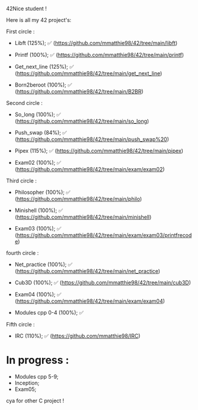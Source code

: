 42Nice student !

Here is all my 42 project's:

First circle :

- Libft (125%); ✅
(https://github.com/mmatthie98/42/tree/main/libft)

- Printf (100%); ✅
(https://github.com/mmatthie98/42/tree/main/printf)

- Get_next_line (125%); ✅
(https://github.com/mmatthie98/42/tree/main/get_next_line)

- Born2beroot (100%); ✅
(https://github.com/mmatthie98/42/tree/main/B2BR)

Second circle :

- So_long (100%); ✅
(https://github.com/mmatthie98/42/tree/main/so_long)

- Push_swap (84%); ✅
(https://github.com/mmatthie98/42/tree/main/push_swap%20)

- Pipex (115%); ✅
(https://github.com/mmatthie98/42/tree/main/pipex)

- Exam02 (100%); ✅ 
(https://github.com/mmatthie98/42/tree/main/exam/exam02)

Third circle : 

- Philosopher (100%); ✅
(https://github.com/mmatthie98/42/tree/main/philo)

- Minishell (100%); ✅
(https://github.com/mmatthie98/42/tree/main/minishell)

- Exam03 (100%); ✅
(https://github.com/mmatthie98/42/tree/main/exam/exam03/printfrecode)

fourth circle :

- Net_practice (100%); ✅
(https://github.com/mmatthie98/42/tree/main/net_practice)

- Cub3D (100%); ✅
(https://github.com/mmatthie98/42/tree/main/cub3D)

- Exam04 (100%); ✅
 (https://github.com/mmatthie98/42/tree/main/exam/exam04)

- Modules cpp 0-4 (100%); ✅

Fifth circle :

- IRC (110%); ✅
(https://github.com/mmatthie98/IRC)


# In progress :

- Modules cpp 5-9;
- Inception;
- Exam05;

cya for other C project ! 
